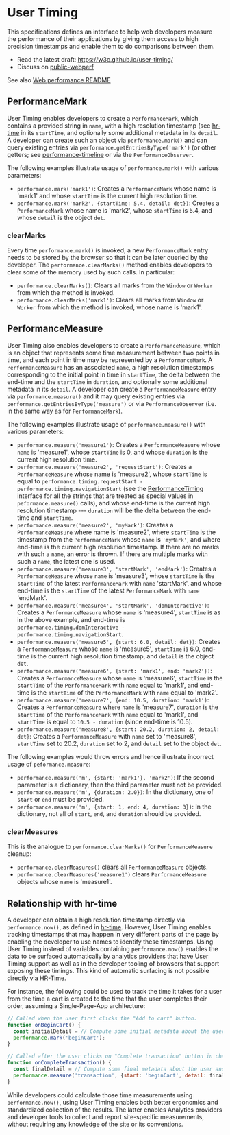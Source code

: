 User Timing
===========

This specifications defines an interface to help web developers measure the
performance of their applications by giving them access to high precision
timestamps and enable them to do comparisons between them.

* Read the latest draft: https://w3c.github.io/user-timing/
* Discuss on [public-webperf](http://www.w3.org/Search/Mail/Public/search?keywords=%5BUserTiming%5D&hdr-1-name=subject&hdr-1-query=&index-grp=Public_FULL&index-type=t&type-index=public-web-perf)

See also [Web performance README](https://github.com/w3c/web-performance/blob/gh-pages/README.md)

## PerformanceMark

User Timing enables developers to create a `PerformanceMark`, which contains a
provided string in `name`, with a high resolution timestamp (see
[hr-time](https://w3c.github.io/hr-time/) in its `startTime`, and optionally
some additional metadata in its `detail`.
A developer can create such an object via `performance.mark()` and can query
existing entries via `performance.getEntriesByType('mark')` (or other getters;
see [performance-timeline](https://w3c.github.io/performance-timeline/) or via
the `PerformanceObserver`.

The following examples illustrate usage of `performance.mark()` with various
parameters:

* `performance.mark('mark1')`: Creates a `PerformanceMark` whose name is 'mark1'
and whose `startTime` is the current high resolution time.
* `performance.mark('mark2', {startTime: 5.4, detail: det})`: Creates a
`PerformanceMark` whose name is 'mark2', whose `startTime` is 5.4, and whose
`detail` is the object `det`.

### clearMarks

Every time `performance.mark()` is invoked, a new `PerformanceMark` entry needs
to be stored by the browser so that it can be later queried by the developer.
The `performance.clearMarks()` method enables developers to clear some of the
memory used by such calls. In particular:

* `performance.clearMarks()`: Clears all marks from the `Window` or `Worker` from
which the method is invoked.
* `performance.clearMarks('mark1')`: Clears all marks from `Window` or `Worker`
from which the method is invoked, whose name is 'mark1'.

## PerformanceMeasure

User Timing also enables developers to create a `PerformanceMeasure`, which is an
object that represents some time measurement between two points in time, and each
point in time may be represented by a `PerformanceMark`. A `PerformanceMeasure`
has an associated `name`, a high resolution timestamps corresponding to the initial
point in time in `startTime`, the delta between the end-time and the `startTime` in
`duration`, and optionally some additional metadata in its `detail`.
A developer can create a `PerformanceMeasure` entry via `performance.measure()` and
it may query existing entries via `performance.getEntriesByType('measure')` or via
`PerformanceObserver` (i.e. in the same way as for `PerformanceMark`).

The following examples illustrate usage of `performance.measure()` with various
parameters:

* `performance.measure('measure1')`: Creates a `PerformanceMeasure` whose `name` is
'measure1', whose `startTime` is 0, and whose `duration` is the current high
resolution time.
* `performance.measure('measure2', 'requestStart')`: Creates a
`PerformanceMeasure` whose name is 'measure2', whose `startTime` is equal to
`performance.timing.requestStart - performance.timing.navigationStart` (see the
[PerformanceTiming](https://w3c.github.io/navigation-timing/#the-performancetiming-interface)
interface for all the strings that are treated as special values in
`peformance.measure()` calls), and whose end-time is the current high resolution
timestamp --- `duration` will be the delta between the end-time and `startTime`.
* `performance.measure('measure2', 'myMark')`: Creates a `PerformanceMeasure` where
name is 'measure2', where `startTime` is the timestamp from the `PerformanceMark`
whose `name` is `'myMark'`, and where end-time is the current high resolution timestamp.
If there are no marks with such a `name`, an error is thrown. If there are multiple marks
with such a `name`, the latest one is used.
* `performance.measure('measure3', 'startMark', 'endMark')`: Creates a `PerformanceMeasure`
whose `name` is 'measure3', whose `startTime` is the `startTime` of the latest
`PerformanceMark` with `name` 'startMark', and whose end-time is the `startTime` of the
latest `PerformanceMark` with `name` 'endMark'.
* `performance.measure('measure4', 'startMark', 'domInteractive')`: Creates a
`PerformanceMeasure` whose `name` is 'measure4', `startTime` is as in the above example,
and end-time is `performance.timing.domInteractive - performance.timing.navigationStart`.
* `performance.measure('measure5', {start: 6.0, detail: det})`: Creates a
`PerformanceMeasure` whose `name` is 'measure5', `startTime` is 6.0, end-time is the
current high resolution timestamp, and `detail` is the object `det`.
* `performance.measure('measure6', {start: 'mark1', end: 'mark2'})`: Creates a
`PerformanceMeasure` whose `name` is 'measure6', `startTime` is the `startTime` of
the `PerformanceMark` with `name` equal to 'mark1', and end-time is the `startTime`
of the `PerformanceMark` with `name` equal to 'mark2'.
* `performance.measure('measure7', {end: 10.5, duration: 'mark1')`: Creates a
`PerformanceMeasure` where `name` is 'measure7', `duration` is the `startTime` of the
`PerformanceMark` with `name` equal to 'mark1', and `startTime` is equal to
`10.5 - duration` (since end-time is 10.5).
* `performance.measure('measure8', {start: 20.2, duration: 2, detail: det}`: Creates a
`PerformanceMeasure` with `name` set to 'measure8', `startTime` set to 20.2, `duration`
set to 2, and `detail` set to the object `det`.

The following examples would throw errors and hence illustrate incorrect usage of
`peformance.measure`:

* `performance.measure('m', {start: 'mark1'}, 'mark2')`: If the second parameter is a
dictionary, then the third parameter must not be provided.
* `performance.measure('m', {duration: 2.0})`: In the dictionary, one of `start` or `end`
must be provided.
* `performance.measure('m', {start: 1, end: 4, duration: 3})`: In the dictionary, not all
of `start`, `end`, and `duration` should be provided.

### clearMeasures

This is the analogue to `performance.clearMarks()` for `PerformanceMeasure` cleanup:

* `performance.clearMeasures()` clears all `PerformanceMeasure` objects.
* `performance.clearMeasures('measure1')` clears `PerformanceMeasure` objects whose `name`
is 'measure1'.

## Relationship with hr-time

A developer can obtain a high resolution timestamp directly via `performance.now()`, as
defined in [hr-time](https://w3c.github.io/hr-time/#now-method). However, User Timing enables
tracking timestamps that may happen in very different parts of the page by enabling the
developer to use names to identify these timestamps. Using User Timing instead of variables
containing `performance.now()` enables the data to be surfaced automatically by analytics
providers that have User Timing support as well as in the developer tooling of browsers that
support exposing these timings. This kind of automatic surfacing is not possible directly via
HR-Time.

For instance, the following could be used to track the time it takes for a user from the time a
cart is created to the time that the user completes their order, assuming a Single-Page-App
architecture:

```js
// Called when the user first clicks the "Add to cart" button.
function onBeginCart() {
  const initialDetail = // Compute some initial metadata about the user.
  performance.mark('beginCart');
}

// Called after the user clicks on "Complete transaction" button in checkout.
function onCompleteTransaction() {
  const finalDetail = // Compute some final metadata about the user and the transaction.
  performance.measure('transaction', {start: 'beginCart', detail: finalDetail});
}
```

While developers could calculate those time measurements using `performance.now()`, using User
Timing enables both better ergonomics and standardized collection of the results. The latter
enables Analytics providers and developer tools to collect and report site-specific measurements,
without requiring any knowledge of the site or its conventions.
